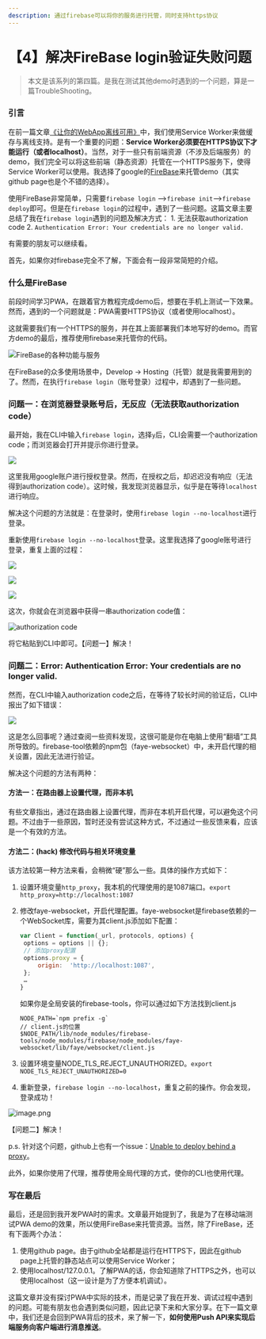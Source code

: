 ```yaml
---
description: 通过firebase可以将你的服务进行托管，同时支持https协议
---
```


# 【4】解决FireBase login验证失败问题



> 本文是该系列的第四篇。是我在测试其他demo时遇到的一个问题，算是一篇TroubleShooting。

### 引言

在前一篇文章[《让你的WebApp离线可用》](https://alienzhou.gitbook.io/learning-pwa/~/edit/drafts/-LHppWLEBtqytQ_gZ9X4/3-rang-ni-de-webapp-li-xian-ke-yong)中，我们使用Service Worker来做缓存与离线支持。是有一个重要的问题：**Service Worker必须要在HTTPS协议下才能运行（或者localhost）**。当然，对于一些只有前端资源（不涉及后端服务）的demo，我们完全可以将这些前端（静态资源）托管在一个HTTPS服务下，使得Service Worker可以使用。我选择了google的[FireBase](https://firebase.google.com/)来托管demo（其实github page也是个不错的选择）。

使用FireBase非常简单，只需要`firebase login` --&gt;`firebase init`--&gt;`firebase deploy`即可。但是在`firebase login`的过程中，遇到了一些问题。这篇文章主要总结了我在`firebase login`遇到的问题及解决方式： 1. 无法获取authorization code 2. `Authentication Error: Your credentials are no longer valid.`

有需要的朋友可以继续看。

首先，如果你对firebase完全不了解，下面会有一段非常简短的介绍。

### 什么是FireBase

前段时间学习PWA，在跟着官方教程完成demo后，想要在手机上测试一下效果。然而，遇到的一个问题就是：PWA需要HTTPS协议（或者使用localhost）。

这就需要我们有一个HTTPS的服务，并在其上面部署我们本地写好的demo。而官方demo的最后，推荐使用firebase来托管你的代码。

![FireBase&#x7684;&#x5404;&#x79CD;&#x529F;&#x80FD;&#x4E0E;&#x670D;&#x52A1;](https://user-gold-cdn.xitu.io/2018/4/10/162afdd08f75977a?w=700&h=394&f=png&s=66460)

在FireBase的众多使用场景中，Develop -&gt; Hosting（托管）就是我需要用到的了。然而，在执行`firebase login`（账号登录）过程中，却遇到了一些问题。

### 问题一：在浏览器登录账号后，无反应（无法获取authorization code）

最开始，我在CLI中输入`firebase login`，选择`y`后，CLI会需要一个authorization code；而浏览器会打开并提示你进行登录。

![](https://user-gold-cdn.xitu.io/2018/4/10/162afdd08f8a3d0a?w=1171&h=158&f=png&s=26957)

这里我用google账户进行授权登录。然而，在授权之后，却迟迟没有响应（无法得到authorization code）。这时候，我发现浏览器显示，似乎是在等待`localhost`进行响应。

解决这个问题的方法就是：在登录时，使用`firebase login --no-localhost`进行登录。

重新使用`firebase login --no-localhost`登录。这里我选择了google账号进行登录，重复上面的过程：

![](https://user-gold-cdn.xitu.io/2018/4/10/162afdd08f8a3d0a?w=1171&h=158&f=png&s=26957)

![](https://user-gold-cdn.xitu.io/2018/4/10/162afdd08f994938?w=508&h=563&f=png&s=28870)

![](https://user-gold-cdn.xitu.io/2018/4/10/162afdd08f6cd205?w=484&h=685&f=png&s=83614)

这次，你就会在浏览器中获得一串authorization code值：

![authorization code](https://user-gold-cdn.xitu.io/2018/4/10/162afdd08f8759e8?w=1240&h=178&f=png&s=16044)

将它粘贴到CLI中即可。【问题一】解决！

### 问题二：Error: Authentication Error: Your credentials are no longer valid.

然而，在CLI中输入authorization code之后，在等待了较长时间的验证后，CLI中报出了如下错误：

![](https://user-gold-cdn.xitu.io/2018/4/10/162afdd08f96d4ed?w=1240&h=165&f=png&s=76650)

这是怎么回事呢？通过查阅一些资料发现，这很可能是你在电脑上使用“翻墙”工具所导致的。firebase-tool依赖的npm包（faye-websocket）中，未开启代理的相关设置，因此无法进行验证。

解决这个问题的方法有两种：

#### 方法一：在路由器上设置代理，而非本机

有些文章指出，通过在路由器上设置代理，而非在本机开启代理，可以避免这个问题。不过由于一些原因，暂时还没有尝试这种方式，不过通过一些反馈来看，应该是一个有效的方法。

#### 方法二：\(hack\) 修改代码与相关环境变量

该方法较第一种方法来看，会稍微“硬”那么一些。具体的操作方式如下：

1. 设置环境变量`http_proxy`，我本机的代理使用的是1087端口。`export http_proxy=http://localhost:1087` 
2. 修改faye-websocket，开启代理配置。faye-websocket是firebase依赖的一个WebSocket库，需要为其client.js添加如下配置：

   ```javascript
   var Client = function(_url, protocols, options) {
    options = options || {};
    // 添加proxy配置
    options.proxy = {
        origin:  'http://localhost:1087',
    };
    …
   }
   ```

   如果你是全局安装的firebase-tools，你可以通过如下方法找到client.js

   ```text
   NODE_PATH=`npm prefix -g`
   // client.js的位置
   $NODE_PATH/lib/node_modules/firebase-tools/node_modules/firebase/node_modules/faye-websocket/lib/faye/websocket/client.js
   ```

3. 设置环境变量NODE\_TLS\_REJECT\_UNAUTHORIZED。`export NODE_TLS_REJECT_UNAUTHORIZED=0`
4. 重新登录，`firebase login --no-localhost`，重复之前的操作。你会发现，登录成功！

![image.png](https://user-gold-cdn.xitu.io/2018/4/10/162afdd0b8f77b15?w=1177&h=219&f=png&s=44679)

【问题二】解决！

p.s. 针对这个问题，github上也有一个issue：[Unable to deploy behind a proxy](https://github.com/firebase/firebase-tools/issues/155)。

此外，如果你使用了代理，推荐使用全局代理的方式，使你的CLI也使用代理。

### 写在最后

最后，还是回到我开发PWA时的需求。文章最开始提到了，我是为了在移动端测试PWA demo的效果，所以使用FireBase来托管资源。当然，除了FireBase，还有下面两个办法：

1. 使用github page。由于github全站都是运行在HTTPS下，因此在github page上托管的静态站点可以使用Service Worker；
2. 使用localhost/127.0.0.1。了解PWA的话，你会知道除了HTTPS之外，也可以使用localhost（这一设计是为了方便本机调试）。

这篇文章并没有探讨PWA中实际的技术，而是记录了我在开发、调试过程中遇到的问题。可能有朋友也会遇到类似问题，因此记录下来和大家分享。在下一篇文章中，我们还是会回到PWA背后的技术，来了解一下，**如何使用Push API来实现后端服务向客户端进行消息推送**。

